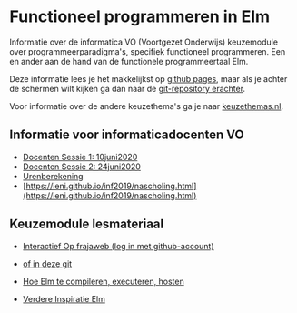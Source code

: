 # Functioneel programmeren in Elm

Informatie over de informatica VO (Voortgezet Onderwijs) keuzemodule over programmeerparadigma's, specifiek functioneel programmeren. Een en ander aan de hand van de functionele programmeertaal Elm.

Deze informatie lees je het makkelijkst op
[github pages](https://paradigmafunctioneel.github.io/functioneelElm/), maar als je achter de schermen wilt kijken ga dan naar de
[git-repository erachter](https://github.com/ParadigmaFunctioneel/functioneelElm).

Voor informatie over de andere keuzethema's ga je naar
[keuzethemas.nl](https://keuzethemas.nl/).

## Informatie voor informaticadocenten VO

+ [Docenten Sessie 1: 10juni2020](scholing/)
+ [Docenten Sessie 2: 24juni2020](scholing/sessie2TeVroeg)
+ [Urenberekening](docentinfo/uren)
+ [https://ieni.github.io/inf2019/nascholing.html](https://ieni.github.io/inf2019/nascholing.html)


## Keuzemodule lesmateriaal

+ [Interactief Op frajaweb (log in met github-account)](https://jupyterhub.frajaweb.com/hub/login)
+ [of in deze git](https://github.com/ParadigmaFunctioneel/functioneelElm/tree/master/notebooks)
+ [Hoe Elm te compileren, executeren, hosten](host/)

+ [Verdere Inspiratie Elm](allsorts)
